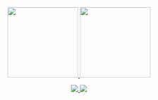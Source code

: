 <p align="center">
<a href="https://github.com/JoaquimBreno">
  <img height="160em" src="https://github-readme-stats.vercel.app/api?username=JoaquimBreno&bg_color=30,290800,000000&title_color=fff&text_color=fff" />
  <img height="160em" src="https://github-readme-stats.vercel.app/api/top-langs/?username=JoaquimBreno&bg_color=30,290800,000000&title_color=fff&text_color=fff&layout=compact&langs_count=6" />
</a>
</p>

  <!--![](https://komarev.com/ghpvc/?username=JoaquimBreno&color=green)-->
<p align="center">  
<a href="https://www.instagram.com/joaquimbreno_/">
  <img src="https://img.shields.io/badge/-Instagram-333333?style=flat&logo=instagram" />
</a>
<a href="https://www.linkedin.com/in/joaquimbreno/">
  <img src="https://img.shields.io/badge/-Linkedin-333333?style=flat&logo=Linkedin" />   
</a>
</p>

<!--
**JoaquimBreno/JoaquimBreno** is a ✨ _special_ ✨ repository because its `README.md` (this file) appears on your GitHub profile.

Here are some ideas to get you started:

- 🔭 I’m currently working on ...
- 🌱 I’m currently learning ...
- 👯 I’m looking to collaborate on ...
- 🤔 I’m looking for help with ...
- 💬 Ask me about ...
- 📫 How to reach me: ...
- 😄 Pronouns: ...
- ⚡ Fun fact: ...
-->

